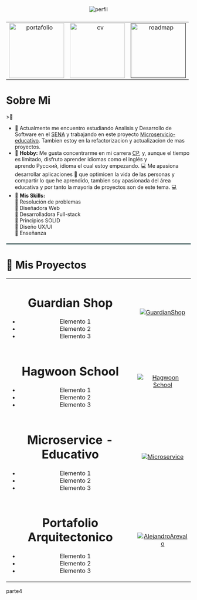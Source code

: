 
<div>
<div align= "center"> 
   <div style="gap: 10px; padding: 10px 20px; ">        
       <img src="https://github.com/user-attachments/assets/9a53052c-6c54-4a25-a578-07f8d5b4d259" alt="perfil">
    </div>
     <table>
        <tr>
           <td align= "center">
            <a href="https://developerdianaarevalo.netlify.app/">
            <img src="https://github.com/user-attachments/assets/5e55b617-ce05-4a61-a5f8-d993e5ffb1b8" alt="portafolio" width="150"> 
            </a>               
           </td>
           <td align = "center">
           <a href="https://drive.google.com/drive/folders/1uSj4oTirC6b0jI7di-du58hK0Mrd1d2u?usp=drive_link">
            <img src="https://github.com/user-attachments/assets/82841b95-84a7-43da-ac5e-b45b07cae5ad" alt="cv" width="150"> 
           </a>               
           </td>
           <td align = "center">
           <a href="">
            <img src="https://github.com/user-attachments/assets/0a41accc-4013-4b46-929c-3db9867e2afe" alt="roadmap" width="150"> 
           </a>              
           </td>                   
        </tr>   
     </table>      
     
</div>
<div>
    <h1>Sobre Mi</h1>>🦦 

- 🔭 Actualmente me encuentro estudiando Analisis y Desarrollo de Software en el [SENA](https://oferta.senasofiaplus.edu.co/sofia-oferta/buscar-oferta-educativa.html) y trabajando en este proyecto [Microservicio-educativo](https://github.com/DianaArevalo/Microservice). Tambien estoy en la refactorizacion y actualizacion de mas proyectos.
- :art: <b>Hobby:</b> Me gusta concentrarme en mi carrera [CP](https://en.wikipedia.org/wiki/Competitive_programming#:~:text=The%20aim%20of%20competitive%20programming,mathematical%20or%20logical%20in%20nature), y, aunque el tiempo es limitado, disfruto aprender idiomas como el inglés y aprendo Русский, idioma el cual estoy empezando.  💻 Me apasiona desarrollar aplicaciones :iphone: que optimicen la vida de las personas y compartir lo que he aprendido, tambien soy apasionada del área educativa y por tanto la mayoria de proyectos son de este tema. :computer: 
- :high_brightness: <b>Mis Skills:</b> <br>
        :beginner: Resolución de problemas <br>
        :beginner: Diseñadora Web <br>
        :beginner: Desarrolladora Full-stack <br>
        :beginner: Principios SOLID <br>
        :beginner: Diseño UX/UI <br>
        :beginner: Enseñanza <br>

<hr style="border: 1px solid #6A9294; margin: 20px 0;">
    
</div>
<div>
   <h1>🦦 Mis Proyectos</h1>

   <table>
    <tr>
        <!-- Columna 1: Descripción -->
        <td align="center">
            <div>
                <h1>Guardian Shop</h1>
                <ul>
                    <li>Elemento 1</li>
                    <li>Elemento 2</li>
                    <li>Elemento 3</li>
                </ul>
            </div>
        </td>
        <!-- Columna 2: Imagen -->
        <td align="center">
            <a href="">
                <img src="" alt="GuardianShop">
            </a>
        </td>
    </tr>
    <tr>
        <!-- Columna 1: Descripción -->
        <td align="center">
            <div>
                <h1>Hagwoon School</h1>
                <ul>
                    <li>Elemento 1</li>
                    <li>Elemento 2</li>
                    <li>Elemento 3</li>
                </ul>
            </div>
        </td>
        <!-- Columna 2: Imagen -->
        <td align="center">
            <a href="">
                <img src="" alt="Hagwoon School">
            </a>
        </td>
    </tr>
    <tr>
        <!-- Columna 1: Descripción -->
        <td align="center">
            <div>
                <h1>Microservice - Educativo</h1>
                <ul>
                    <li>Elemento 1</li>
                    <li>Elemento 2</li>
                    <li>Elemento 3</li>
                </ul>
            </div>
        </td>
        <!-- Columna 2: Imagen -->
        <td align="center">
            <a href="">
                <img src="" alt="Microservice">
            </a>
        </td>
    </tr>
    <tr>
        <!-- Columna 1: Descripción -->
        <td align="center">
            <div>
                <h1>Portafolio Arquitectonico</h1>
                <ul>
                    <li>Elemento 1</li>
                    <li>Elemento 2</li>
                    <li>Elemento 3</li>
                </ul>
            </div>
        </td>
        <!-- Columna 2: Imagen -->
        <td align="center">
            <a href="">
                <img src="" alt="AlejandroArevalo">
            </a>
        </td>
    </tr>
</table>
</div>
<div>
    parte4
</div>    
</div>




